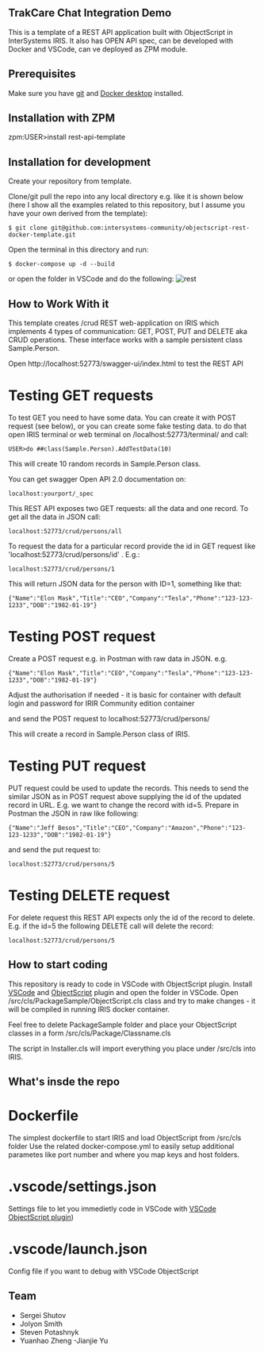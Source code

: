 ## TrakCare Chat Integration Demo
This is a template of a REST API application built with ObjectScript in InterSystems IRIS.
It also has OPEN API spec, 
can be developed with Docker and VSCode,
can ve deployed as ZPM module.

## Prerequisites
Make sure you have [git](https://git-scm.com/book/en/v2/Getting-Started-Installing-Git) and [Docker desktop](https://www.docker.com/products/docker-desktop) installed.

## Installation with ZPM

zpm:USER>install rest-api-template

## Installation for development

Create your repository from template.

Clone/git pull the repo into any local directory e.g. like it is shown below (here I show all the examples related to this repository, but I assume you have your own derived from the template):

```
$ git clone git@github.com:intersystems-community/objectscript-rest-docker-template.git
```

Open the terminal in this directory and run:

```
$ docker-compose up -d --build
```

or open the folder in VSCode and do the following:
![rest](https://user-images.githubusercontent.com/2781759/78183327-63569800-7470-11ea-8561-c3b547ce9001.gif)


## How to Work With it

This template creates /crud REST web-application on IRIS which implements 4 types of communication: GET, POST, PUT and DELETE aka CRUD operations.
These interface works with a sample persistent class Sample.Person.

Open http://localhost:52773/swagger-ui/index.html to test the REST API

# Testing GET requests

To test GET you need to have some data. You can create it with POST request (see below), or you can create some fake testing data. to do that open IRIS terminal or web terminal on /localhost:52773/terminal/  and call:

```
USER>do ##class(Sample.Person).AddTestData(10)
```
This will create 10 random records in Sample.Person class.


You can get swagger Open API 2.0 documentation on:
```
localhost:yourport/_spec
```

This REST API exposes two GET requests: all the data and one record.
To get all the data in JSON call:

```
localhost:52773/crud/persons/all
```

To request the data for a particular record provide the id in GET request like 'localhost:52773/crud/persons/id' . E.g.:

```
localhost:52773/crud/persons/1
```

This will return JSON data for the person with ID=1, something like that:

```
{"Name":"Elon Mask","Title":"CEO","Company":"Tesla","Phone":"123-123-1233","DOB":"1982-01-19"}
```

# Testing POST request

Create a POST request e.g. in Postman with raw data in JSON. e.g.

```
{"Name":"Elon Mask","Title":"CEO","Company":"Tesla","Phone":"123-123-1233","DOB":"1982-01-19"}
```

Adjust the authorisation if needed - it is basic for container with default login and password for IRIR Community edition container

and send the POST request to localhost:52773/crud/persons/

This will create a record in Sample.Person class of IRIS.

# Testing PUT request

PUT request could be used to update the records. This needs to send the similar JSON as in POST request above supplying the id of the updated record in URL.
E.g. we want to change the record with id=5. Prepare in Postman the JSON in raw like following:

```
{"Name":"Jeff Besos","Title":"CEO","Company":"Amazon","Phone":"123-123-1233","DOB":"1982-01-19"}
```

and send the put request to:
```
localhost:52773/crud/persons/5
```

# Testing DELETE request

For delete request this REST API expects only the id of the record to delete. E.g. if the id=5 the following DELETE call will delete the record:

```
localhost:52773/crud/persons/5
```

## How to start coding
This repository is ready to code in VSCode with ObjectScript plugin.
Install [VSCode](https://code.visualstudio.com/) and [ObjectScript](https://marketplace.visualstudio.com/items?itemName=daimor.vscode-objectscript) plugin and open the folder in VSCode.
Open /src/cls/PackageSample/ObjectScript.cls class and try to make changes - it will be compiled in running IRIS docker container.

Feel free to delete PackageSample folder and place your ObjectScript classes in a form
/src/cls/Package/Classname.cls

The script in Installer.cls will import everything you place under /src/cls into IRIS.

## What's insde the repo

# Dockerfile

The simplest dockerfile to start IRIS and load ObjectScript from /src/cls folder
Use the related docker-compose.yml to easily setup additional parametes like port number and where you map keys and host folders.

# .vscode/settings.json

Settings file to let you immedietly code in VSCode with [VSCode ObjectScript plugin](https://marketplace.visualstudio.com/items?itemName=daimor.vscode-objectscript))

# .vscode/launch.json
Config file if you want to debug with VSCode ObjectScript

## Team
 - Sergei Shutov
 - Jolyon Smith
 - Steven Potashnyk
 - Yuanhao Zheng
 -Jianjie Yu
